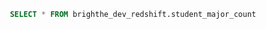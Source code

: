 ```sql student_major_count
 SELECT * FROM brighthe_dev_redshift.student_major_count
 ```
 
 <Ba
     data={student_major_count}
     x=major
     y=student_count
     type=grouped
     labels=true
     color="#1f77b4"
     height=400
     xLabel="Major"
     yLabel="Number of Students"
     title="Distribution of Students by Major"
 />
